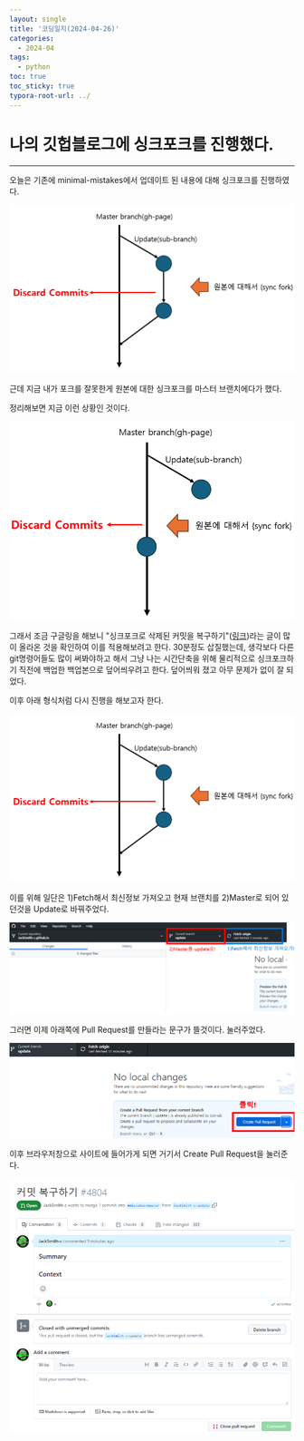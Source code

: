 ```yaml
---
layout: single
title: '코딩일지(2024-04-26)'
categories:
  - 2024-04
tags:
  - python
toc: true
toc_sticky: true
typora-root-url: ../
---
```








# 나의 깃헙블로그에 싱크포크를 진행했다. 

<hr>



오늘은 기존에 minimal-mistakes에서 업데이트 된 내용에 대해 싱크포크를 진행하였다.

![image-20240426160304418](/images/2024-04-26-codinglog(100)/image-20240426160304418.png)

근데 지금 내가 포크를 잘못한게 원본에 대한 싱크포크를 마스터 브랜치에다가 했다.

정리해보면 지금 이런 상황인 것이다.

![image-20240426160328846](/images/2024-04-26-codinglog(100)/image-20240426160328846.png)

그래서 조금 구글링을 해보니 "싱크포크로 삭제된 커밋을 복구하기"([링크](https://junvelee.tistory.com/25))라는 글이 많이 올라온 것을 확인하여 이를 적용해보려고 한다.
30분정도 삽질했는데, 생각보다 다른 git명령어들도 많이 써봐야하고 해서 그냥 나는 시간단축을 위해 물리적으로 싱크포크하기 직전에 백업한 백업본으로 덮어씌우려고 한다. 덮어씌워 졌고 아무 문제가 없이 잘 되었다.

이후 아래 형식처럼 다시 진행을 해보고자 한다.

![image-20240426160443034](/images/2024-04-26-codinglog(100)/image-20240426160443034.png)

이를 위해 일단은 1)Fetch해서 최신정보 가져오고 현재 브랜치를 2)Master로 되어 있던것을 Update로 바꿔주었다.

![image-20240426160501019](/images/2024-04-26-codinglog(100)/image-20240426160501019.png)

그러면 이제 아래쪽에 Pull Request를 만들라는 문구가 뜰것이다. 눌러주었다.

![image-20240426160539827](/images/2024-04-26-codinglog(100)/image-20240426160539827.png)



이후 브라우저창으로 사이트에 들어가게 되면 거기서 Create Pull Request을 눌러준다.

![image-20240426160554239](/images/2024-04-26-codinglog(100)/image-20240426160554239.png)















